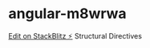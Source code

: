 # angular-m8wrwa

[Edit on StackBlitz ⚡️](https://stackblitz.com/edit/angular-m8wrwa)
Structural Directives
